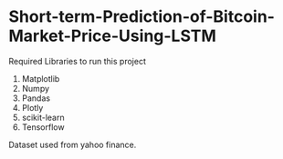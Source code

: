 # Short-term-Prediction-of-Bitcoin-Market-Price-Using-LSTM
Required Libraries to run this project
1. Matplotlib
2. Numpy
3. Pandas
4. Plotly
5. scikit-learn
6. Tensorflow

Dataset used from yahoo finance.
